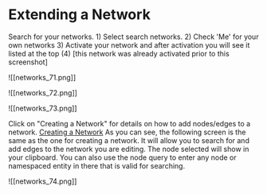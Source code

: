 # Extending a Network

Search for your networks. 1) Select search networks. 2) Check 'Me' for your own networks 3) Activate your network and after activation you will see it listed at the top (4) [this network was already activated prior to this screenshot]

![[networks_71.png]]

![[networks_72.png]]

![[networks_73.png]]

   Click on "Creating a Network" for details on how to add nodes/edges to a network.
[Creating a Network](https://help.biodati.com/networks/creating-a-network)
As you can see, the following screen is the same as the one for creating a network. It will allow you to search for and add edges to the network you are editing. The node selected will show in your clipboard. You can also use the node query to enter any node or namespaced entity in there that is valid for searching.

![[networks_74.png]]

